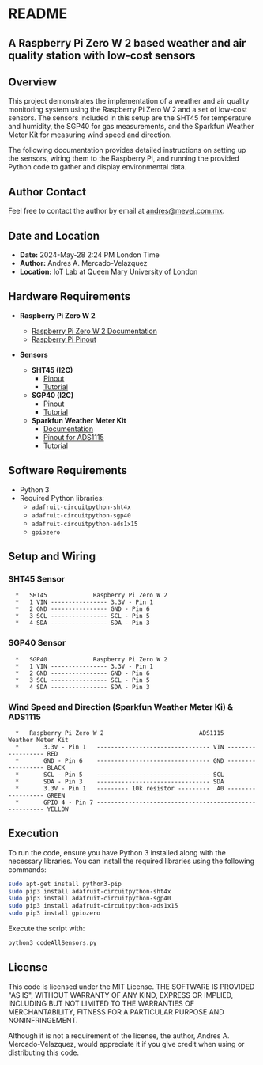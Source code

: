 # README

## A Raspberry Pi Zero W 2 based weather and air quality station with low-cost sensors

## Overview

This project demonstrates the implementation of a weather and air quality monitoring system using the Raspberry Pi Zero W 2 and a set of low-cost sensors. The sensors included in this setup are the SHT45 for temperature and humidity, the SGP40 for gas measurements, and the Sparkfun Weather Meter Kit for measuring wind speed and direction.

The following documentation provides detailed instructions on setting up the sensors, wiring them to the Raspberry Pi, and running the provided Python code to gather and display environmental data.

## Author Contact

Feel free to contact the author by email at andres@mevel.com.mx.

## Date and Location

- **Date:** 2024-May-28 2:24 PM London Time
- **Author:** Andres A. Mercado-Velazquez
- **Location:** IoT Lab at Queen Mary University of London

## Hardware Requirements

- **Raspberry Pi Zero W 2**
  - [Raspberry Pi Zero W 2 Documentation](https://www.raspberrypi.com/products/raspberry-pi-zero-2-w/)
  - [Raspberry Pi Pinout](https://pinout.xyz)

- **Sensors**
  - **SHT45 (I2C)**
    - [Pinout](https://learn.adafruit.com/assets/99235)
    - [Tutorial](https://learn.adafruit.com/adafruit-sht40-temperature-humidity-sensor/python-circuitpython#python-computer-wiring-3082732)
  - **SGP40 (I2C)**
    - [Pinout](https://learn.adafruit.com/assets/98203)
    - [Tutorial](https://learn.adafruit.com/adafruit-sgp40/python-circuitpython)
  - **Sparkfun Weather Meter Kit**
    - [Documentation](https://learn.sparkfun.com/tutorials/weather-meter-hookup-guide)
    - [Pinout for ADS1115](https://learn.adafruit.com/assets/112709)
    - [Tutorial](https://projects.raspberrypi.org/en/projects/build-your-own-weather-station/5)

## Software Requirements

- Python 3
- Required Python libraries:
  - `adafruit-circuitpython-sht4x`
  - `adafruit-circuitpython-sgp40`
  - `adafruit-circuitpython-ads1x15`
  - `gpiozero`

## Setup and Wiring

### SHT45 Sensor
```
  *   SHT45             Raspberry Pi Zero W 2
  *   1 VIN ---------------- 3.3V - Pin 1
  *   2 GND ---------------- GND - Pin 6
  *   3 SCL ---------------- SCL - Pin 5
  *   4 SDA ---------------- SDA - Pin 3
```

### SGP40 Sensor
```
  *   SGP40             Raspberry Pi Zero W 2
  *   1 VIN ---------------- 3.3V - Pin 1
  *   2 GND ---------------- GND - Pin 6
  *   3 SCL ---------------- SCL - Pin 5
  *   4 SDA ---------------- SDA - Pin 3
```

### Wind Speed and Direction (Sparkfun Weather Meter Ki) & ADS1115
```
  *   Raspberry Pi Zero W 2                           ADS1115            Weather Meter Kit
  *       3.3V - Pin 1   -------------------------------- VIN ------------------ RED
  *       GND - Pin 6    -------------------------------- GND ------------------ BLACK
  *       SCL - Pin 5    -------------------------------- SCL 
  *       SDA - Pin 3    -------------------------------- SDA
  *       3.3V - Pin 1   --------- 10k resistor ---------  A0 ------------------ GREEN
  *       GPIO 4 - Pin 7 ------------------------------------------------------- YELLOW
```

## Execution
To run the code, ensure you have Python 3 installed along with the necessary libraries. You can install the required libraries using the following commands:

```bash
sudo apt-get install python3-pip
sudo pip3 install adafruit-circuitpython-sht4x
sudo pip3 install adafruit-circuitpython-sgp40
sudo pip3 install adafruit-circuitpython-ads1x15
sudo pip3 install gpiozero
```
Execute the script with:
```bash
python3 codeAllSensors.py
```

## License

This code is licensed under the MIT License. THE SOFTWARE IS PROVIDED "AS IS", WITHOUT WARRANTY OF ANY KIND, EXPRESS OR IMPLIED, INCLUDING BUT NOT LIMITED TO THE WARRANTIES OF MERCHANTABILITY, FITNESS FOR A PARTICULAR PURPOSE AND NONINFRINGEMENT.

Although it is not a requirement of the license, the author, Andres A. Mercado-Velazquez, would appreciate it if you give credit when using or distributing this code.